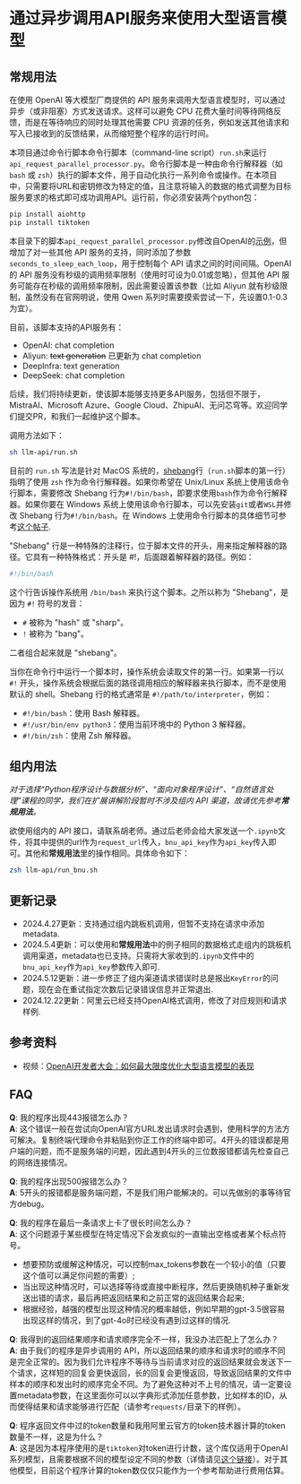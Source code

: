 # 通过异步调用API服务来使用大型语言模型

## 常规用法

在使用 OpenAI 等大模型厂商提供的 API 服务来调用大型语言模型时，可以通过异步（或非阻塞）方式发送请求。这样可以避免 CPU 花费大量时间等待网络反馈，而是在等待响应的同时处理其他需要 CPU 资源的任务，例如发送其他请求和写入已接收到的反馈结果，从而缩短整个程序的运行时间。

本项目通过命令行脚本命令行脚本（command-line script）`run.sh`来运行`api_request_parallel_processor.py`。命令行脚本是一种由命令行解释器（如 `bash` 或 `zsh`）执行的脚本文件，用于自动化执行一系列命令或操作。在本项目中，只需要将URL和密钥修改为特定的值，且注意将输入的数据的格式调整为目标服务要求的格式即可成功调用API。运行前，你必须安装两个python包：

```bash
pip install aiohttp
pip install tiktoken
```

本目录下的脚本`api_request_parallel_processor.py`修改自OpenAI的[示例](https://github.com/openai/openai-cookbook/blob/main/examples/api_request_parallel_processor.py)，但增加了对一些其他 API 服务的支持，同时添加了参数`seconds_to_sleep_each_loop`，用于控制每个 API 请求之间的时间间隔。OpenAI 的 API 服务没有秒级的调用频率限制（使用时可设为0.01或忽略），但其他 API 服务可能存在秒级的调用频率限制，因此需要设置该参数（比如 Aliyun 就有秒级限制，虽然没有在官网明说，使用 Qwen 系列时需要摸索尝试一下，先设置0.1-0.3为宜）。

目前，该脚本支持的API服务有：
- OpenAI: chat completion
- Aliyun: ~~text generation~~ 已更新为 chat completion
- DeepInfra: text generation
- DeepSeek: chat completion
  
后续，我们将持续更新，使该脚本能够支持更多API服务，包括但不限于，MistraAI、Microsoft Azure、Google Cloud、ZhipuAI、无问芯穹等。欢迎同学们提交PR，和我们一起维护这个脚本。

调用方法如下：

```bash
sh llm-api/run.sh
```

目前的 `run.sh` 写法是针对 MacOS 系统的，[shebang](https://zh.wikipedia.org/wiki/Shebang)行（`run.sh`脚本的第一行）指明了使用 `zsh` 作为命令行解释器。如果你希望在 Unix/Linux 系统上使用该命令行脚本，需要修改 Shebang 行为`#!/bin/bash`，即要求使用`bash`作为命令行解释器。如果你要在 Windows 系统上使用该命令行脚本，可以先安装`git`或者`WSL`并修改 Shebang 行为`#!/bin/bash`。在 Windows 上使用命令行脚本的具体细节可参考[这个帖子](https://stackoverflow.com/questions/6413377/is-there-a-way-to-run-bash-scripts-on-windows).

"Shebang" 行是一种特殊的注释行，位于脚本文件的开头，用来指定解释器的路径。它具有一种特殊格式：开头是 #!，后面跟着解释器的路径。例如：
```sh
#!/bin/bash
```

这个行告诉操作系统用 `/bin/bash` 来执行这个脚本。之所以称为 "Shebang"，是因为 `#!` 符号的发音：

- `#` 被称为 "hash" 或 "sharp"。
- `!` 被称为 "bang"。

二者组合起来就是 "shebang"。

当你在命令行中运行一个脚本时，操作系统会读取文件的第一行。如果第一行以 `#!` 开头，操作系统会根据后面的路径调用相应的解释器来执行脚本，而不是使用默认的 shell。Shebang 行的格式通常是 `#!/path/to/interpreter`，例如：
    
- `#!/bin/bash`：使用 Bash 解释器。
- `#!/usr/bin/env python3`：使用当前环境中的 Python 3 解释器。
- `#!/bin/zsh`：使用 Zsh 解释器。

## 组内用法

*对于选择“Python程序设计与数据分析”、“面向对象程序设计”、“自然语言处理”课程的同学，我们在扩展讲解阶段暂时不涉及组内 API 渠道，故请优先参考**常规用法**。*

欲使用组内的 API 接口，请联系胡老师。通过后老师会给大家发送一个`.ipynb`文件，将其中提供的url作为`request_url`传入，`bnu_api_key`作为`api_key`传入即可。其他和**常规用法**里的操作相同。具体命令如下：

```bash
zsh llm-api/run_bnu.sh
```

## 更新记录

- 2024.4.27更新：支持通过组内跳板机调用，但暂不支持在请求中添加metadata.
- 2024.5.4更新：可以使用和**常规用法**中的例子相同的数据格式走组内的跳板机调用渠道，metadata也已支持。只需将大家收到的`.ipynb`文件中的`bnu_api_key`作为`api_key`参数传入即可.
- 2024.5.12更新：进一步修正了组内渠道请求错误时总是报出`KeyError`的问题，现在会在重试指定次数后记录错误信息并正常退出.
- 2024.12.22更新：阿里云已经支持OpenAI格式调用，修改了对应规则和请求样例.

## 参考资料

- 视频：[OpenAI开发者大会：如何最大限度优化大型语言模型的表现](https://www.youtube.com/watch?v=ahnGLM-RC1Y)

## FAQ

**Q**: 我的程序出现443报错怎么办？
\
**A**: 这个错误一般在尝试向OpenAI官方URL发出请求时会遇到，使用科学的方法方可解决。复制终端代理命令并粘贴到你正工作的终端中即可。4开头的错误都是用户端的问题，而不是服务端的问题，因此遇到4开头的三位数报错都请先检查自己的网络连接情况。

**Q**: 我的程序出现500报错怎么办？
\
**A**: 5开头的报错都是服务端问题，不是我们用户能解决的。可以先做别的事等待官方debug。

**Q**: 我的程序在最后一条请求上卡了很长时间怎么办？
\
**A**: 这个问题源于某些模型在特定情况下会发疯似的一直输出空格或者某个标点符号。
- 想要预防或缓解这种情况，可以控制max_tokens参数在一个较小的值（只要这个值可以满足你问题的需要）;
- 当出现这种情况时，可以选择等待或直接中断程序，然后更换随机种子重新发送出错的请求，最后再把返回结果和之前正常的返回结果合起来;
- 根据经验，越强的模型出现这种情况的概率越低，例如早期的gpt-3.5很容易出现这样的情况，到了gpt-4o时已经没有遇到过这样的情况.

**Q**: 我得到的返回结果顺序和请求顺序完全不一样，我没办法匹配上了怎么办？
\
**A**: 由于我们的程序是异步调用的 API，所以返回结果的顺序和请求时的顺序不同是完全正常的。因为我们允许程序不等待与当前请求对应的返回结果就会发送下一个请求，这样短的回复会更快返回，长的回复会更慢返回，导致返回结果的文件中样本的顺序和发出时的顺序完全不同。为了避免这种对不上号的情况，请一定要设置metadata参数，在这里面你可以以字典形式添加任意参数，比如样本的ID，从而使得结果和请求能够进行匹配（请参考`requests/`目录下的样例）。

**Q**: 程序返回文件中过的token数量和我用阿里云官方的token技术器计算的token数量不一样，这是为什么？\
**A**: 这是因为本程序使用的是`tiktoken`对token进行计数，这个库仅适用于OpenAI系列模型，且需要根据不同的模型设定不同的参数（详情请见[这个链接](https://github.com/openai/tiktoken)）。对于其他模型，目前这个程序计算的token数仅仅只能作为一个参考帮助进行费用估算。